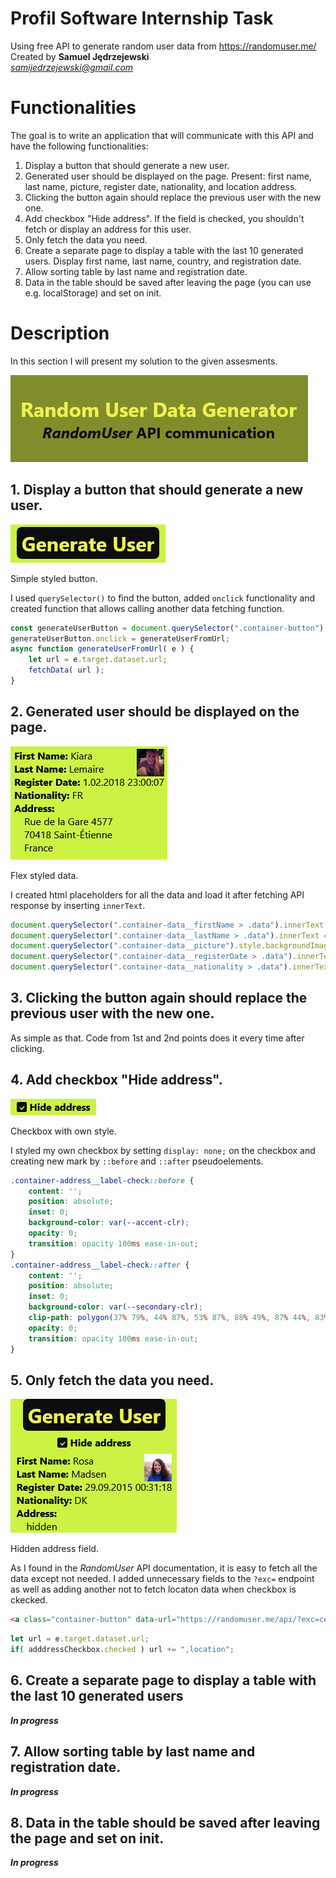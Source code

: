 # Profil Software Internship Task
Using free API to generate random user data from https://randomuser.me/  
Created by **Samuel Jędrzejewski**  
*samijedrzejewski@gmail.com*

# Functionalities

The goal is to write an application that will communicate with this API and have the following functionalities:

1) Display a button that should generate a new user.
2) Generated user should be displayed on the page. Present: first name, last name, picture, register date, nationality, and location address.
3) Clicking the button again should replace the previous user with the new one.
4) Add checkbox "Hide address". If the field is checked, you shouldn't fetch or display an address for this user.
5) Only fetch the data you need.
6) Create a separate page to display a table with the last 10 generated users. Display first name, last name, country, and registration date.
7) Allow sorting table by last name and registration date.
8) Data in the table should be saved after leaving the page (you can use e.g. localStorage) and set on init.

# Description

In this section I will present my solution to the given assesments.

![Generated data preview](https://github.com/238SAMIxD/profil-software-internship/blob/main/img/title.png)

## 1. Display a button that should generate a new user.

![Button preview](https://github.com/238SAMIxD/profil-software-internship/blob/main/img/button.png)  

Simple styled button.

I used `querySelector()` to find the button, added `onclick` functionality and created function that allows calling another data fetching function.

```javascript
const generateUserButton = document.querySelector(".container-button");
generateUserButton.onclick = generateUserFromUrl;
async function generateUserFromUrl( e ) {
    let url = e.target.dataset.url;
    fetchData( url );
}
```

## 2. Generated user should be displayed on the page.

![Generated data preview](https://github.com/238SAMIxD/profil-software-internship/blob/main/img/data.png)  

Flex styled data.

I created html placeholders for all the data and load it after fetching API response by inserting `innerText`.

```javascript
document.querySelector(".container-data__firstName > .data").innerText = data.name.first;
document.querySelector(".container-data__lastName > .data").innerText = data.name.last;
document.querySelector(".container-data__picture").style.backgroundImage = `url(${data.picture.large}`;
document.querySelector(".container-data__registerDate > .data").innerText = `${date.toLocaleDateString()} ${date.toLocaleTimeString()}`;
document.querySelector(".container-data__nationality > .data").innerText = data.nat;
```

## 3. Clicking the button again should replace the previous user with the new one.

As simple as that. Code from 1st and 2nd points does it every time after clicking.

## 4. Add checkbox "Hide address".

![Generated data preview](https://github.com/238SAMIxD/profil-software-internship/blob/main/img/checkbox.png)  

Checkbox with own style.

I styled my own checkbox by setting `display: none;` on the checkbox and creating new mark by `::before` and `::after` pseudoelements.

```css
.container-address__label-check::before {
    content: '';
    position: absolute;
    inset: 0;
    background-color: var(--accent-clr);
    opacity: 0;
    transition: opacity 100ms ease-in-out;
}
.container-address__label-check::after {
    content: '';
    position: absolute;
    inset: 0;
    background-color: var(--secondary-clr);
    clip-path: polygon(37% 79%, 44% 87%, 53% 87%, 88% 49%, 87% 44%, 83% 40%, 77% 40%, 49% 72%, 33% 54%, 25% 56%, 21% 61%, 26% 67%);
    opacity: 0;
    transition: opacity 100ms ease-in-out;
}
```

## 5. Only fetch the data you need.

![Generated data preview](https://github.com/238SAMIxD/profil-software-internship/blob/main/img/hidden.png)  

Hidden address field.

As I found in the *RandomUser* API documentation, it is easy to fetch all the data except not needed. I added unnecessary fields to the `?exc=` endpoint as well as adding another not to fetch locaton data when checkbox is ckecked.

```html
<a class="container-button" data-url="https://randomuser.me/api/?exc=cell,dob,email,gender,id,login,phone">Generate User</a>
```

```javascript
let url = e.target.dataset.url;
if( adddressCheckbox.checked ) url += ",location";
```

## 6. Create a separate page to display a table with the last 10 generated users

***In progress***

## 7. Allow sorting table by last name and registration date.

***In progress***


## 8. Data in the table should be saved after leaving the page and set on init.

***In progress***